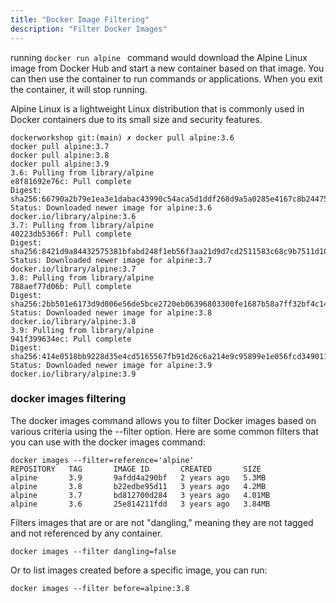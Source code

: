 ```yaml
---
title: "Docker Image Filtering"
description: "Filter Docker Images"
---
```


running `docker run alpine ` command would download the Alpine Linux image from Docker Hub and start a new container based on that image. You can then use the container to run commands or applications. When you exit the container, it will stop running.

Alpine Linux is a lightweight Linux distribution that is commonly used in Docker containers due to its small size and security features.

```
dockerworkshop git:(main) ✗ docker pull alpine:3.6 
docker pull alpine:3.7
docker pull alpine:3.8
docker pull alpine:3.9
3.6: Pulling from library/alpine
e8f81692e76c: Pull complete 
Digest: sha256:66790a2b79e1ea3e1dabac43990c54aca5d1ddf268d9a5a0285e4167c8b24475
Status: Downloaded newer image for alpine:3.6
docker.io/library/alpine:3.6
3.7: Pulling from library/alpine
40223db5366f: Pull complete 
Digest: sha256:8421d9a84432575381bfabd248f1eb56f3aa21d9d7cd2511583c68c9b7511d10
Status: Downloaded newer image for alpine:3.7
docker.io/library/alpine:3.7
3.8: Pulling from library/alpine
788aef77d06b: Pull complete 
Digest: sha256:2bb501e6173d9d006e56de5bce2720eb06396803300fe1687b58a7ff32bf4c14
Status: Downloaded newer image for alpine:3.8
docker.io/library/alpine:3.8
3.9: Pulling from library/alpine
941f399634ec: Pull complete 
Digest: sha256:414e0518bb9228d35e4cd5165567fb91d26c6a214e9c95899e1e056fcd349011
Status: Downloaded newer image for alpine:3.9
docker.io/library/alpine:3.9

```

### docker images filtering 

The docker images command allows you to filter Docker images based on various criteria using the --filter option. Here are some common filters that you can use with the docker images command:


```
docker images --filter=reference='alpine'
REPOSITORY   TAG       IMAGE ID       CREATED       SIZE
alpine       3.9       9afdd4a290bf   2 years ago   5.3MB
alpine       3.8       b22edbe95d11   3 years ago   4.2MB
alpine       3.7       bd812700d284   3 years ago   4.01MB
alpine       3.6       25e814211fdd   3 years ago   3.84MB
```
Filters images that are or are not "dangling," meaning they are not tagged and not referenced by any container.
```
docker images --filter dangling=false 
```
Or to list images created before a specific image, you can run:
```
docker images --filter before=alpine:3.8 

```

